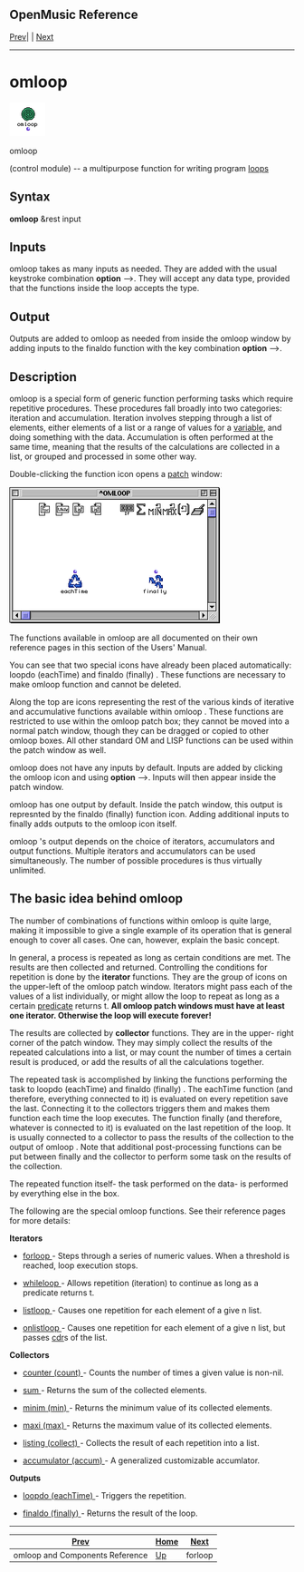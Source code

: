 OpenMusic Reference  
---  
[Prev](funcref.omloop)| | [Next](forloop)  
  
* * *

# omloop

![](figures/functions/control/omloop.png)

  
  
omloop  
  
(control module) \-- a multipurpose function for writing program
[loops](glossary#LOOP)  

## Syntax

   **omloop**  &rest input  

## Inputs

 omloop  takes as many inputs as needed. They are added with the usual
keystroke combination **option** -->. They will accept any data type, provided
that the functions inside the loop accepts the type.

## Output

Outputs are added to  omloop  as needed from inside the  omloop  window by
adding inputs to the  finaldo  function with the key combination **option**
-->.

## Description

 omloop  is a special form of generic function performing tasks which require
repetitive procedures. These procedures fall broadly into two categories:
iteration and accumulation. Iteration involves stepping through a list of
elements, either elements of a list or a range of values for a
[variable](glossary#VARIABLE), and doing something with the data.
Accumulation is often performed at the same time, meaning that the results of
the calculations are collected in a list, or grouped and processed in some
other way.

Double-clicking the function icon opens a [patch](glossary#PATCH) window:

![](figures/functions/control/omloopEX1.png)

The functions available in  omloop  are all documented on their own reference
pages in this section of the Users' Manual.

You can see that two special icons have already been placed automatically:
 loopdo (eachTime)  and  finaldo (finally) . These functions are necessary to
make  omloop  function and cannot be deleted.

Along the top are icons representing the rest of the various kinds of
iterative and accumulative functions available within  omloop . These
functions are restricted to use within the  omloop  patch box; they cannot be
moved into a normal patch window, though they can be dragged or copied to
other  omloop  boxes. All other standard OM and LISP functions can be used
within the patch window as well.

 omloop  does not have any inputs by default. Inputs are added by clicking the
 omloop  icon and using **option** -->. Inputs will then appear inside the
patch window.

 omloop  has one output by default. Inside the patch window, this output is
represnted by the  finaldo (finally)  function icon. Adding additional inputs
to  finally  adds outputs to the  omloop  icon itself.

 omloop 's output depends on the choice of iterators, accumulators and output
functions. Multiple iterators and accumulators can be used simultaneously. The
number of possible procedures is thus virtually unlimited.

## The basic idea behind  omloop 

The number of combinations of functions within  omloop  is quite large, making
it impossible to give a single example of its operation that is general enough
to cover all cases. One can, however, explain the basic concept.

In general, a process is repeated as long as certain conditions are met. The
results are then collected and returned. Controlling the conditions for
repetition is done by the **iterator** functions. They are the group of icons
on the upper-left of the  omloop  patch window. Iterators might pass each of
the values of a list individually, or might allow the loop to repeat as long
as a certain [predicate](glossary#PREDICATE) returns t. **All  omloop 
patch windows must have at least one iterator. Otherwise the loop will execute
forever!**

The results are collected by **collector** functions. They are in the upper-
right corner of the patch window. They may simply collect the results of the
repeated calculations into a list, or may count the number of times a certain
result is produced, or add the results of all the calculations together.

The repeated task is accomplished by linking the functions performing the task
to  loopdo (eachTime)  and  finaldo (finally) . The  eachTime  function (and
therefore, everything connected to it) is evaluated on every repetition save
the last. Connecting it to the collectors triggers them and makes them
function each time the loop executes. The function  finally  (and therefore,
whatever is connected to it) is evaluated on the last repetition of the loop.
It is usually connected to a collector to pass the results of the collection
to the output of  omloop . Note that additional post-processing functions can
be put between  finally  and the collector to perform some task on the results
of the collection.

The repeated function itself- the task performed on the data- is performed by
everything else in the box.

The following are the special  omloop  functions. See their reference pages
for more details:

 **Iterators**

  * [  forloop ](forloop) \- Steps through a series of numeric values. When a threshold is reached, loop execution stops.

  * [ whileloop ](whileloop) \- Allows repetition (iteration) to continue as long as a predicate returns t.

  * [ listloop ](listloop) \- Causes one repetition for each element of a give n list.

  * [ onlistloop ](onlistloop) \- Causes one repetition for each element of a give n list, but passes [cdr](glossary#CDR)s of the list.

 **Collectors**

  * [  counter (count) ](counter) \- Counts the number of times a given value is non-nil.

  * [ sum ](sum) \- Returns the sum of the collected elements.

  * [ minim (min) ](minim) \- Returns the minimum value of its collected elements.

  * [ maxi (max) ](maxi) \- Returns the maximum value of its collected elements.

  * [ listing (collect) ](listing) \- Collects the result of each repetition into a list.

  * [ accumulator (accum) ](accumulator) \- A generalized customizable accumlator.

 **Outputs**

  * [  loopdo (eachTime) ](loopdo) \- Triggers the repetition.

  * [ finaldo (finally) ](finaldo) \- Returns the result of the loop.

* * *

[Prev](funcref.omloop)| [Home](index)| [Next](forloop)  
---|---|---  
 omloop  and Components Reference| [Up](funcref.omloop)| forloop

